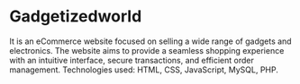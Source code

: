 # Gadgetizedworld

It is an eCommerce website focused on selling a wide range of gadgets and electronics. The website aims to provide a seamless shopping experience with an intuitive interface, secure transactions, and efficient order management. 
Technologies used: HTML, CSS, JavaScript, MySQL, PHP.

